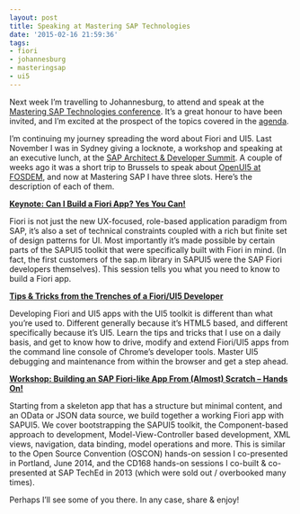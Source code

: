 ```yaml
---
layout: post
title: Speaking at Mastering SAP Technologies
date: '2015-02-16 21:59:36'
tags:
- fiori
- johannesburg
- masteringsap
- ui5
---
```



Next week I’m travelling to Johannesburg, to attend and speak at the [Mastering SAP Technologies conference](http://www.masteringsap.co.za/tech). It’s a great honour to have been invited, and I’m excited at the prospect of the topics covered in the [agenda](http://www.masteringsap.co.za/tech/agenda).

I’m continuing my journey spreading the word about Fiori and UI5. Last November I was in Sydney giving a locknote, a workshop and speaking at an executive lunch, at the [SAP Architect & Developer Summit](http://pipetree.com/qmacro/blog/2014/11/the-inaugural-sap-architect-developer-summit/). A couple of weeks ago it was a short trip to Brussels to speak about [OpenUI5 at FOSDEM](http://pipetree.com/qmacro/blog/2015/02/openui5-at-fosdem-2015/), and now at Mastering SAP I have three slots. Here’s the description of each of them.

**[Keynote: Can I Build a Fiori App? Yes You Can!](http://lanyrd.com/2015/masteringsap/sdfyqz/)**

Fiori is not just the new UX-focused, role-based application paradigm from SAP, it’s also a set of technical constraints coupled with a rich but finite set of design patterns for UI. Most importantly it’s made possible by certain parts of the SAPUI5 toolkit that were specifically built with Fiori in mind. (In fact, the first customers of the sap.m library in SAPUI5 were the SAP Fiori developers themselves). This session tells you what you need to know to build a Fiori app.

**[Tips & Tricks from the Trenches of a Fiori/UI5 Developer](http://lanyrd.com/2015/masteringsap/sdfyrb/)**

Developing Fiori and UI5 apps with the UI5 toolkit is different than what you’re used to. Different generally because it’s HTML5 based, and different specifically because it’s UI5. Learn the tips and tricks that I use on a daily basis, and get to know how to drive, modify and extend Fiori/UI5 apps from the command line console of Chrome’s developer tools. Master UI5 debugging and maintenance from within the browser and get a step ahead.

**[Workshop: Building an SAP Fiori-like App From (Almost) Scratch – Hands On!](http://lanyrd.com/2015/masteringsap/sdfyrc/)**

Starting from a skeleton app that has a structure but minimal content, and an OData or JSON data source, we build together a working Fiori app with SAPUI5. We cover bootstrapping the SAPUI5 toolkit, the Component-based approach to development, Model-View-Controller based development, XML views, navigation, data binding, model operations and more. This is similar to the Open Source Convention (OSCON) hands-on session I co-presented in Portland, June 2014, and the CD168 hands-on sessions I co-built & co-presented at SAP TechEd in 2013 (which were sold out / overbooked many times).

Perhaps I’ll see some of you there. In any case, share & enjoy!


